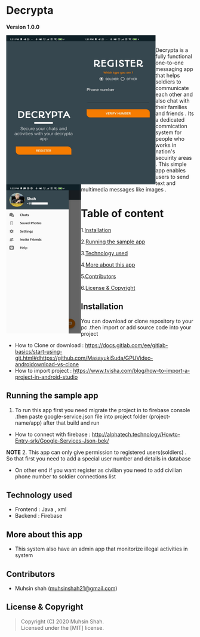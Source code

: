 # Decrypta

**Version 1.0.0**

<div>
<img align="left" src="Screenshots/Welcome-screen.jpeg" width="200px" height="400px"> 
<img align="left" src="Screenshots/login-screen.jpeg" width="200px" height="400px"> 
<img align="left" src="Screenshots/home-screen.jpeg" width="200px" height="400px"> 
</div>

&nbsp;

Decrypta is a fully functional one-to-one messaging app that helps soldiers to communicate each other and also chat with their families and friends . Its a dedicated commication system for people who works in nation's secuirity areas . This simple app enables users to send text and multimedia messages like images . 

# Table of content 

1.[Installation](#Installation)

2.[Running the sample app](#Running-the-sample-app)

3.[Technology used](#Technology-used)

4.[More about this app](#More-about-this-app)

5.[Contributors](#Contributors)

6.[License & Copyright](#License-&-Copyright)

## Installation

You can download or clone repository to your pc .then import or add source code into your project 
* How to Clone or download : <https://docs.gitlab.com/ee/gitlab-basics/start-using-git.html#dhttps://github.com/MasayukiSuda/GPUVideo-androidownload-vs-clone>
* How to import project : <https://www.tvisha.com/blog/how-to-import-a-project-in-android-studio>

## Running the sample app

1. To run this app first you need migrate the project in to firebase console .then paste google-service.json file into project folder (project-name/app) 
after that build and run  
 * How to connect with firebase : <http://alphatech.technology/Howto-Entry-srk/Google-Services-Json-bek/>
 
**NOTE**
2. This app can only give permission to registered users(soldiers) . So that first you need to add a special user number and details in database
   * On other end if you want register as civilian you need to add civilian phone number to soldier connections list

## Technology used

- Frontend : Java , xml
- Backend : Firebase

## More about this app

- This system also have an admin app that monitorize illegal activities in system  

## Contributors

- Muhsin shah (<muhsinshah21@gmail.com>)

## License & Copyright 
> Copyright (C) 2020 Muhsin Shah.  
> Licensed under the [MIT] license.  

